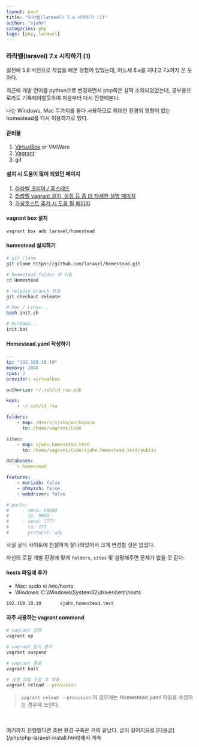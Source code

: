 ```yaml
---
layout: post
title: "라라벨(laravel) 7.x 시작하기 (1)"
author: "sjahn"
categories: php
tags: [php, laravel]
---
```


### 라라벨(laravel) 7.x 시작하기 (1)
일전에 5.8 버전으로 작업을 해본 경험이 있었는데, 어느새 6.x를 지나고 7.x까지 온 듯하다.  

최근에 개발 언어를 python으로 변경하면서 php쪽은 살짝 소외되었었는데, 공부용으로라도 기록해야할듯하여 처음부터 다시 진행해본다.

나는 Windows, Mac 두가지를 둘다 사용하므로 최대한 환경의 영향이 없는 homestead를 다시 이용하기로 했다.  

#### 준비물
1. [VirtualBox](https://www.virtualbox.org/wiki/Downloads) or VMWare
2. [Vagrant](https://www.vagrantup.com/downloads.html)
3. git


#### 설치 시 도움이 많이 되었던 페이지
1. [라라벨 코리아 / 홈스테드](https://laravel.kr/docs/7.x/homestead)
2. [라라벨 vagrant 설치, 설정 등 좀 더 자세한 설명 페이지](https://dev-sunny-jinny.tistory.com/3)
3. [가상호스트 추가 시 도움 될 페이지](https://stackoverflow.com/questions/31139284/using-vagrant-and-homestead-for-multiple-sites-and-per-project-installation)


#### vagrant box 설치
`vagrant box add laravel/homestead`


#### homestead 설치하기
```sh
# git clone
git clone https://github.com/laravel/homestead.git

# homestead folder 로 이동
cd Homestead

# release branch 변경
git checkout release

# Mac / Linux...
bash init.sh

# Windows...
init.bat
```

#### Homestead.yaml 작성하기
```yaml
---
ip: "192.168.10.10"
memory: 2048
cpus: 2
provider: virtualbox

authorize: ~/.ssh/id_rsa.pub

keys:
    - ~/.ssh/id_rsa

folders:
    - map: /Users/sjahn/workspace
      to: /home/vagrant/Code

sites:
    - map: sjahn.homestead.test
      to: /home/vagrant/Code/sjahn.homestead.test/public

databases:
    - homestead

features:
    - mariadb: false
    - ohmyzsh: false
    - webdriver: false

# ports:
#     - send: 50000
#       to: 5000
#     - send: 7777
#       to: 777
#       protocol: udp
```

사실 공식 사이트에 친절하게 잘나와있어서 크게 변경할 것은 없었다.  


자신의 로컬 개발 환경에 맞게 `folders`, `sites` 맞 설명해주면 문제가 없을 것 같다.  


#### hosts 파일에 추가
- Mac: sudo vi /etc/hosts
- Windows: C:\Windows\System32\drivers\etc\hosts

```
192.168.10.10	    sjahn.homestead.test
```


#### 자주 사용하는 vagrant command
```sh
# vagrant 실행
vagrant up

# vagrant 일시 중지
vagrant suspend

# vagrant 종료
vagrant halt

# 설정 파일 수정 후 적용
vagrant reload --provision
```
> `vagrant reload --provision` 의 경우에는 Homestead.yaml 파일을 수정하는 경우에 쓰인다.  

<br>
<br>
여기까지 진행했다면 초반 환경 구축은 거의 끝났다.  
글이 길어지므로 [다음글](/php/php-laravel-install.html)에서 계속  
